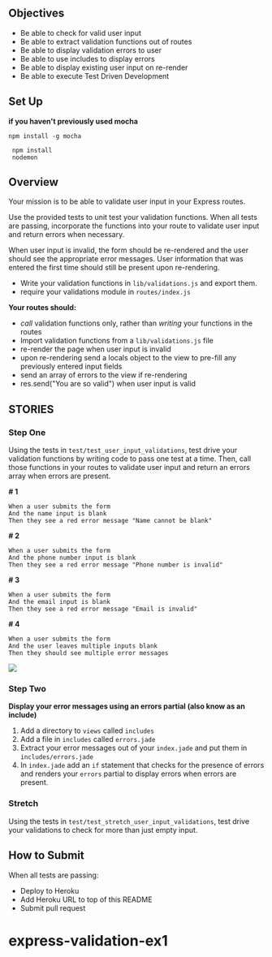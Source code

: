 ## Objectives

* Be able to check for valid user input
* Be able to extract validation functions out of routes
* Be able to display validation errors to user
* Be able to use includes to display errors
* Be able to display existing user input on re-render
* Be able to execute Test Driven Development

## Set Up

__if you haven't previously used mocha__
```ssh
npm install -g mocha
```

```ssh
 npm install
 nodemon
```

## Overview

Your mission is to be able to validate user input in your Express routes.

Use the provided tests to unit test your validation functions. When all tests are passing, incorporate the functions into your route to validate user input and return errors when necessary.

When user input is invalid, the form should be re-rendered and the user should see the appropriate error messages. User information that was entered the first time should still be present upon re-rendering.

* Write your validation functions in `lib/validations.js` and export them.
* require your validations module in `routes/index.js`

__Your routes should:__

* _call_ validation functions only, rather than _writing_ your functions in the routes
* Import validation functions from a `lib/validations.js` file
* re-render the page when user input is invalid
* upon re-rendering send a locals object to the view to pre-fill any previously entered input fields
* send an array of errors to the view if re-rendering
* res.send("You are so valid") when user input is valid

## STORIES

### Step One

Using the tests in `test/test_user_input_validations`, test drive your validation functions by writing code to pass one test at a time. Then, call those functions in your routes to validate user input and return an errors array when errors are present.

__# 1__

```
When a user submits the form
And the name input is blank
Then they see a red error message "Name cannot be blank"
```

__# 2__

```
When a user submits the form
And the phone number input is blank
Then they see a red error message "Phone number is invalid"
```

__# 3__

```
When a user submits the form
And the email input is blank
Then they see a red error message "Email is invalid"
```

__# 4__

```
When a user submits the form
And the user leaves multiple inputs blank
Then they should see multiple error messages
```

![](public/images/errors.png)

### Step Two

__Display your error messages using an errors partial (also know as an include)__

1. Add a directory to `views` called `includes`
2. Add a file in `includes` called `errors.jade`
3. Extract your error messages out of your `index.jade` and put them in `includes/errors.jade`
5. In `index.jade` add an `if` statement that checks for the presence of errors and renders your `errors` partial to display errors when errors are present.

### Stretch

Using the tests in `test/test_stretch_user_input_validations`, test drive your validations to check for more than just empty input.

## How to Submit

When all tests are passing:

* Deploy to Heroku
* Add Heroku URL to top of this README
* Submit pull request
# express-validation-ex1
